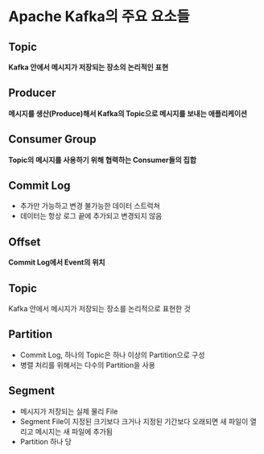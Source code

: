# Apache Kafka의 주요 요소들
## Topic
**Kafka 안에서 메시지가 저장되는 장소의 논리적인 표현**


## Producer
**메시지를 생산(Produce)해서 Kafka의 Topic으로 메시지를 보내는 애플리케이션**


## Consumer Group
**Topic의 메시지를 사용하기 위해 협력하는 Consumer들의 집합**


## Commit Log
- 추가만 가능하고 변경 불가능한 데이터 스트럭쳐
- 데이터는 항상 로그 끝에 추가되고 변경되지 않음


## Offset
**Commit Log에서 Event의 위치**

## Topic
Kafka 안에서 메시지가 저장되는 장소를 논리적으로 표현한 것

## Partition
- Commit Log, 하나의 Topic은 하나 이상의 Partition으로 구성
- 병렬 처리를 위해서는 다수의 Partition을 사용

## Segment
- 메시지가 저장되는 실제 물리 File
- Segment File이 지정된 크기보다 크거나 지정된 기간보다 오래되면 새 파일이 열리고 메시지는 새 파일에 추가됨
- Partition 하나 당
  
## 